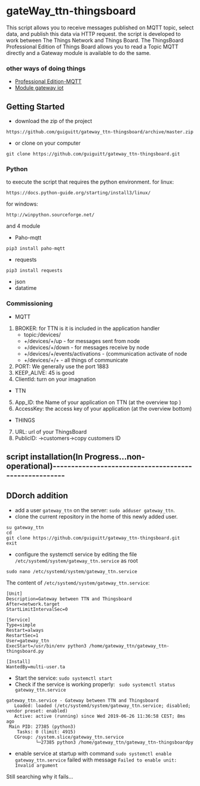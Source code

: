 # gateWay_ttn-thingsboard
This script allows you to receive messages published on MQTT topic, 
select data, and publish this data via HTTP request.
the script is developed to work between The Things Network and Things Board. 
The ThingsBoard Professional Edition  of Things Board allows you to read a Topic MQTT directly and a Gateway module 
is available to do the same.
### other ways of doing things 
* [Professional Edition-MQTT](https://thingsboard.io/docs/user-guide/integrations/mqtt/) 
* [Module gateway iot](https://thingsboard.io/docs/iot-gateway/)
## Getting Started
* download the zip of the project
```
https://github.com/guiguitt/gateway_ttn-thingsboard/archive/master.zip
```
* or clone on your computer 
```
git clone https://github.com/guiguitt/gateway_ttn-thingsboard.git
```
### Python
to execute the script that requires the python environment.
for linux:
```
https://docs.python-guide.org/starting/install3/linux/
```
for windows: 
```
http://winpython.sourceforge.net/
```
and 4 module
* Paho-mqtt
```
pip3 install paho-mqtt
```
* requests
```
pip3 install requests
````
* json
* datatime
### Commissioning
- MQTT
1. BROKER:
for TTN is it is included in the application handler 
	* topic:<AppID>/devices/<DevID>
	* +/devices/+/up - for messages sent from node
	* +/devices/+/down - for messages receive by node
	* +/devices/+/events/activations - (communication activate of node
	* +/devices/+/+ - all things of communicate
2. PORT: We generally use the port 1883
3. KEEP_ALIVE: 45 is good
4. ClientId: turn on your imagnation 
- TTN
5. App_ID: the Name of your application on TTN (at the overview top )
6. AccessKey: the access key of your application (at the overview bottom)
- THINGS
7. URL: url of your ThingsBoard
8. PublicID: ->customers->copy customers ID
## script installation(In Progress...non-operational)------------------------------------------------------
## DDorch addition 

- add a user `gateway_ttn` on the server: `sudo adduser gateway_ttn`.
- clone the current repository in the home of this newly added user.
```
su gateway_ttn
cd
git clone https://github.com/guiguitt/gateway_ttn-thingsboard.git
exit
```
- configure the systemctl service by editing the file `/etc/systemd/system/gateway_ttn.service` as root
```
sudo nano /etc/systemd/system/gateway_ttn.service
```

The content of `/etc/systemd/system/gateway_ttn.service`: 

```
[Unit]
Description=Gateway between TTN and Thingsboard
After=network.target
StartLimitIntervalSec=0

[Service]
Type=simple
Restart=always
RestartSec=1
User=gateway_ttn
ExecStart=/usr/bin/env python3 /home/gateway_ttn/gateway_ttn-thingsboard.py

[Install]
WantedBy=multi-user.ta
```

- Start the service: `sudo systemctl start`
- Check if the service is working properly: ` sudo systemctl status gateway_ttn.service`

```
gateway_ttn.service - Gateway between TTN and Thingsboard
   Loaded: loaded (/etc/systemd/system/gateway_ttn.service; disabled; vendor preset: enabled)
   Active: active (running) since Wed 2019-06-26 11:36:58 CEST; 8ms ago
 Main PID: 27385 (python3)
    Tasks: 0 (limit: 4915)
   CGroup: /system.slice/gateway_ttn.service
           └─27385 python3 /home/gateway_ttn/gateway_ttn-thingsboardpy
```

- enable service at startup with command `sudo systemctl enable gateway_ttn.service` failed with message `Failed to enable unit: Invalid argument`

Still searching why it fails...


  

